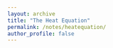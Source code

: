 ```yaml
---
layout: archive
title: "The Heat Equation"
permalink: /notes/heatequation/
author_profile: false
---
```


